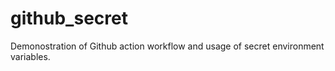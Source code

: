 # github_secret

Demonostration of Github action workflow and usage of secret environment variables.
